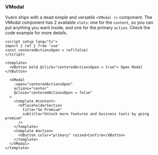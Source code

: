 ### VModal

Vuero ships with a dead simple and versatile `<VModal />` component.
The VModal component has 2 available `slots`: one for the `content`,
so you can put anything you want inside, and one for the primary `action`.
Check the code example for more details.

<!--code-->

```vue
<script setup lang="ts">
import { ref } from 'vue'
const centeredActionsOpen = ref(false)
</script>

<template>
  <VButton bold @click="centeredActionsOpen = true"> Open Modal </VButton>

  <VModal
    :open="centeredActionsOpen"
    actions="center"
    @close="centeredActionsOpen = false"
  >
    <template #content>
      <VPlaceholderSection
        title="Go Premium"
        subtitle="Unlock more features and business tools by going premium"
      />
    </template>
    <template #action>
      <VButton color="primary" raised>Confirm</VButton>
    </template>
  </VModal>
</template>
```

<!--/code-->
